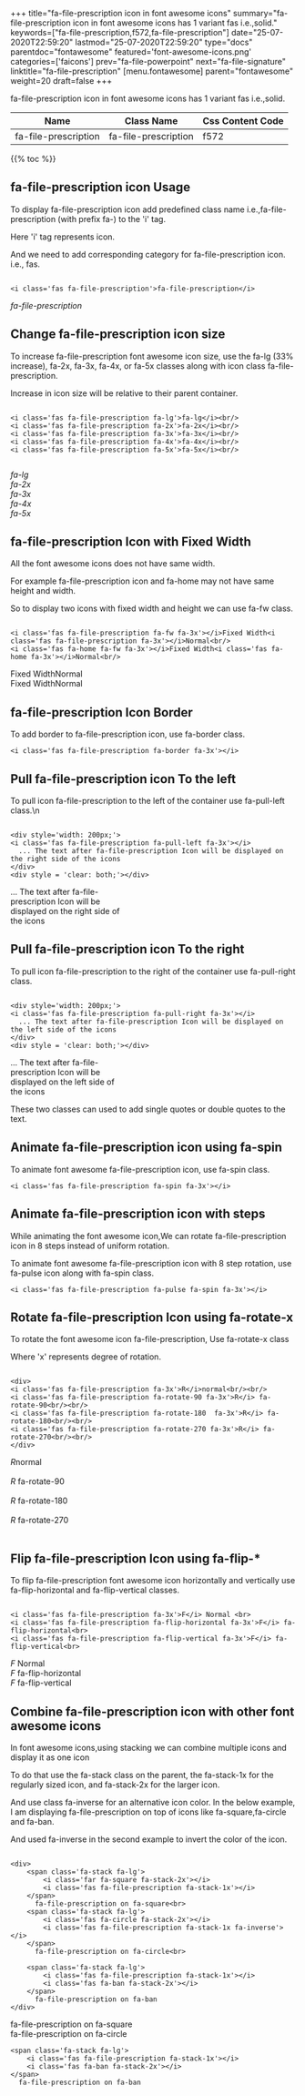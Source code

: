 +++
title="fa-file-prescription icon in font awesome icons"
summary="fa-file-prescription icon in font awesome icons has 1 variant fas i.e.,solid."
keywords=["fa-file-prescription,f572,fa-file-prescription"]
date="25-07-2020T22:59:20"
lastmod="25-07-2020T22:59:20"
type="docs"
parentdoc="fontawesome"
featured='font-awesome-icons.png'
categories=['faicons']
prev="fa-file-powerpoint"
next="fa-file-signature"
linktitle="fa-file-prescription"
[menu.fontawesome]
parent="fontawesome"
weight=20
draft=false
+++


fa-file-prescription icon in font awesome icons has 1 variant fas i.e.,solid.

<div class='table-responsive'><table class='table'><thead><tr><th>Name</th><th>Class Name</th><th>Css Content Code</th></tr></thead><tbody><tr><td>fa-file-prescription</td><td>fa-file-prescription</td><td>f572</td></tr></tbody></table></div>


{{% toc %}}


## fa-file-prescription icon Usage

To display fa-file-prescription icon add predefined class name i.e.,fa-file-prescription (with prefix fa-) to the 'i' tag.

Here 'i' tag represents icon.

And we need to add corresponding category for fa-file-prescription icon. i.e., fas.


```

<i class='fas fa-file-prescription'>fa-file-prescription</i>
```

<i class='fas fa-file-prescription'>fa-file-prescription</i>




## Change fa-file-prescription icon size
To increase fa-file-prescription font awesome icon size, use the fa-lg (33% increase), fa-2x, fa-3x, fa-4x, or fa-5x classes along with icon class fa-file-prescription.

Increase in icon size will be relative to their parent container. 

```

<i class='fas fa-file-prescription fa-lg'>fa-lg</i><br/>
<i class='fas fa-file-prescription fa-2x'>fa-2x</i><br/>
<i class='fas fa-file-prescription fa-3x'>fa-3x</i><br/>
<i class='fas fa-file-prescription fa-4x'>fa-4x</i><br/>
<i class='fas fa-file-prescription fa-5x'>fa-5x</i><br/>
            
```

<i class='fas fa-file-prescription fa-lg'>fa-lg</i><br/>
<i class='fas fa-file-prescription fa-2x'>fa-2x</i><br/>
<i class='fas fa-file-prescription fa-3x'>fa-3x</i><br/>
<i class='fas fa-file-prescription fa-4x'>fa-4x</i><br/>
<i class='fas fa-file-prescription fa-5x'>fa-5x</i><br/>
            



## fa-file-prescription Icon with Fixed Width 

All the font awesome icons does not have same width.

For example fa-file-prescription icon and fa-home may not have same height and width.

So to display two icons with fixed width and height we can use fa-fw class.


```

<i class='fas fa-file-prescription fa-fw fa-3x'></i>Fixed Width<i class='fas fa-file-prescription fa-3x'></i>Normal<br/>
<i class='fas fa-home fa-fw fa-3x'></i>Fixed Width<i class='fas fa-home fa-3x'></i>Normal<br/>
```

<i class='fas fa-file-prescription fa-fw fa-3x'></i>Fixed Width<i class='fas fa-file-prescription fa-3x'></i>Normal<br/>
<i class='fas fa-home fa-fw fa-3x'></i>Fixed Width<i class='fas fa-home fa-3x'></i>Normal<br/>



## fa-file-prescription Icon Border 

To add border to fa-file-prescription icon, use fa-border class.


```
<i class='fas fa-file-prescription fa-border fa-3x'></i>

```
<i class='fas fa-file-prescription fa-border fa-3x'></i>





## Pull fa-file-prescription icon To the left

To pull icon fa-file-prescription to the left of the container use fa-pull-left class.\n

```

<div style='width: 200px;'>
<i class='fas fa-file-prescription fa-pull-left fa-3x'></i>
  ... The text after fa-file-prescription Icon will be displayed on the right side of the icons
</div>
<div style = 'clear: both;'></div>
```

<div style='width: 200px;'>
<i class='fas fa-file-prescription fa-pull-left fa-3x'></i>
  ... The text after fa-file-prescription Icon will be displayed on the right side of the icons
</div>
<div style = 'clear: both;'></div>




## Pull fa-file-prescription icon To the right
To pull icon fa-file-prescription to the right of the container use fa-pull-right class.

```

<div style='width: 200px;'>
<i class='fas fa-file-prescription fa-pull-right fa-3x'></i>
  ... The text after fa-file-prescription Icon will be displayed on the left side of the icons
</div>
<div style = 'clear: both;'></div>
```

<div style='width: 200px;'>
<i class='fas fa-file-prescription fa-pull-right fa-3x'></i>
  ... The text after fa-file-prescription Icon will be displayed on the left side of the icons
</div>
<div style = 'clear: both;'></div>

These two classes can used to add single quotes or double quotes to the text.


## Animate fa-file-prescription icon using fa-spin
To animate font awesome fa-file-prescription icon, use fa-spin class.

```
<i class='fas fa-file-prescription fa-spin fa-3x'></i>
```
<i class='fas fa-file-prescription fa-spin fa-3x'></i>




## Animate fa-file-prescription icon with steps
While animating the font awesome icon,We can rotate fa-file-prescription icon in 8 steps instead of uniform rotation.

To animate font awesome fa-file-prescription icon with 8 step rotation, use fa-pulse icon along with fa-spin class.


```
<i class='fas fa-file-prescription fa-pulse fa-spin fa-3x'></i>

```
<i class='fas fa-file-prescription fa-pulse fa-spin fa-3x'></i>





## Rotate fa-file-prescription Icon using fa-rotate-x
To rotate the font awesome icon fa-file-prescription, Use fa-rotate-x class

Where 'x' represents degree of rotation.


```

<div>
<i class='fas fa-file-prescription fa-3x'>R</i>normal<br/><br/>
<i class='fas fa-file-prescription fa-rotate-90 fa-3x'>R</i> fa-rotate-90<br/><br/> 
<i class='fas fa-file-prescription fa-rotate-180  fa-3x'>R</i> fa-rotate-180<br/><br/> 
<i class='fas fa-file-prescription fa-rotate-270 fa-3x'>R</i> fa-rotate-270<br/><br/>
</div>
```

<div>
<i class='fas fa-file-prescription fa-3x'>R</i>normal<br/><br/>
<i class='fas fa-file-prescription fa-rotate-90 fa-3x'>R</i> fa-rotate-90<br/><br/> 
<i class='fas fa-file-prescription fa-rotate-180  fa-3x'>R</i> fa-rotate-180<br/><br/> 
<i class='fas fa-file-prescription fa-rotate-270 fa-3x'>R</i> fa-rotate-270<br/><br/>
</div>




## Flip fa-file-prescription Icon using fa-flip-*
To flip fa-file-prescription font awesome icon horizontally and vertically use fa-flip-horizontal and fa-flip-vertical classes. 

```

<i class='fas fa-file-prescription fa-3x'>F</i> Normal <br>
<i class='fas fa-file-prescription fa-flip-horizontal fa-3x'>F</i> fa-flip-horizontal<br>
<i class='fas fa-file-prescription fa-flip-vertical fa-3x'>F</i> fa-flip-vertical<br>
```

<i class='fas fa-file-prescription fa-3x'>F</i> Normal <br>
<i class='fas fa-file-prescription fa-flip-horizontal fa-3x'>F</i> fa-flip-horizontal<br>
<i class='fas fa-file-prescription fa-flip-vertical fa-3x'>F</i> fa-flip-vertical<br>




## Combine fa-file-prescription icon with other font awesome icons
In font awesome icons,using stacking we can combine multiple icons and display it as one icon 

To do that use the fa-stack class on the parent, the fa-stack-1x for the regularly sized icon, and fa-stack-2x for the larger icon.

And use class fa-inverse for an alternative icon color. 
In the below example, I am displaying fa-file-prescription on top of icons like fa-square,fa-circle and fa-ban.

And used fa-inverse in the second example to invert the color of the icon.

```

<div>
    <span class='fa-stack fa-lg'>
        <i class='far fa-square fa-stack-2x'></i>
        <i class='fas fa-file-prescription fa-stack-1x'></i>
    </span>
      fa-file-prescription on fa-square<br>
    <span class='fa-stack fa-lg'>
        <i class='fas fa-circle fa-stack-2x'></i>
        <i class='fas fa-file-prescription fa-stack-1x fa-inverse'></i>
    </span>
      fa-file-prescription on fa-circle<br>

    <span class='fa-stack fa-lg'>
        <i class='fas fa-file-prescription fa-stack-1x'></i>
        <i class='fas fa-ban fa-stack-2x'></i>
    </span>
      fa-file-prescription on fa-ban
</div>
```

<div>
    <span class='fa-stack fa-lg'>
        <i class='far fa-square fa-stack-2x'></i>
        <i class='fas fa-file-prescription fa-stack-1x'></i>
    </span>
      fa-file-prescription on fa-square<br>
    <span class='fa-stack fa-lg'>
        <i class='fas fa-circle fa-stack-2x'></i>
        <i class='fas fa-file-prescription fa-stack-1x fa-inverse'></i>
    </span>
      fa-file-prescription on fa-circle<br>

    <span class='fa-stack fa-lg'>
        <i class='fas fa-file-prescription fa-stack-1x'></i>
        <i class='fas fa-ban fa-stack-2x'></i>
    </span>
      fa-file-prescription on fa-ban
</div>






